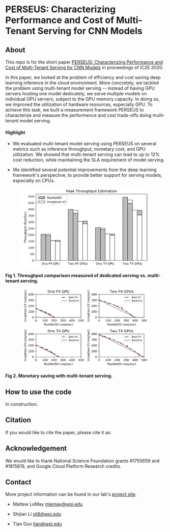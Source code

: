 # PERSEUS: Characterizing Performance and Cost of Multi-Tenant Serving for CNN Models

## About

This repo is for the short paper [PERSEUS: Characterizing Performance and Cost of Multi-Tenant Serving for CNN Models](https://arxiv.org/abs/1912.02322) in proceedings of IC2E 2020. 

In this paper, we looked at the problem of efficiency and cost saving deep learning inference in the cloud environment. More concretely, we tackled the problem using multi-tenant model serving -- instead of having GPU servers hosting one model dedicately, we serve multiple models on individual GPU servers, subject to the GPU memory capacity. In doing so, we improved the utilization of hardware resources, especially GPU. To achieve this task, we built a measurement framework PERSEUS to characterize and measure the performence and cost trade-offs doing multi-tenant model serving. 


#### Highlight

- We evaluated multi-tenant model serving using PERSEUS on several metrics such as inference throughput, monetary cost, and GPU utilization. We showed that multi-tenant serving can lead to up to 12% cost reduction, while maintaining the SLA requirement of model serving.

- We identified several potential improvements from the deep learning framework's perspective, to provide better support for serving models, especially on CPUs.

<div align="center"><img src="./data/img/multi_peak_throughput.png" width="400" height="250"></div>

**Fig 1. Throughput comparison measured of dedicated serving vs. multi-tenant serving.**

<div align="center"><img src="./data/img/multi.png" width="400" height="250"></div>

**Fig 2. Monetary saving with multi-tenant serving.**

## How to use the code

In construction.

## Citation

If you would like to cite the paper, please cite it as:

## Acknowledgement

We would like to thank National Science Foundation grants #1755659 and #1815619, and Google Cloud Platform Research credits.

## Contact

More project information can be found in our lab's [project site](https://cake-lab.github.io/projects/). 

- Mattew LeMay [mlemay@wpi.edu](mlemay@wpi.edu)

- Shijian Li [sli8@wpi.edu](sli8@wpi.edu)

- Tian Guo [tian@wpi.edu](tian@wpi.edu)